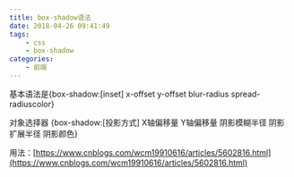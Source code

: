 ```yaml
---
title: box-shadow语法
date: 2018-04-26 09:41:49
tags:
    - css
    - box-shadow
categories:
    - 前端
---
```


基本语法是{box-shadow:[inset] x-offset y-offset blur-radius spread-radiuscolor}

对象选择器 {box-shadow:[投影方式] X轴偏移量 Y轴偏移量 阴影模糊半径 阴影扩展半径 阴影颜色}

用法：[https://www.cnblogs.com/wcm19910616/articles/5602816.html](https://www.cnblogs.com/wcm19910616/articles/5602816.html)

